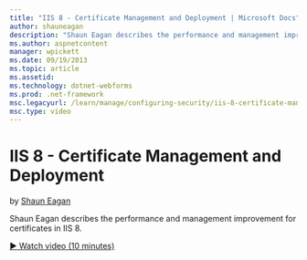 ```yaml
---
title: "IIS 8 - Certificate Management and Deployment | Microsoft Docs"
author: shauneagan
description: "Shaun Eagan describes the performance and management improvement for certificates in IIS 8."
ms.author: aspnetcontent
manager: wpickett
ms.date: 09/19/2013
ms.topic: article
ms.assetid: 
ms.technology: dotnet-webforms
ms.prod: .net-framework
msc.legacyurl: /learn/manage/configuring-security/iis-8-certificate-management-and-deployment
msc.type: video
---
```

IIS 8 - Certificate Management and Deployment
====================
by [Shaun Eagan](https://github.com/shauneagan)

Shaun Eagan describes the performance and management improvement for certificates in IIS 8.

[&#9654; Watch video (10 minutes)](https://channel9.msdn.com/Blogs/ASP-NET-Site-Videos/iis-8-certificate-management-and-deployment)
